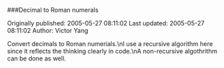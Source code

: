 ###Decimal to Roman numerals

Originally published: 2005-05-27 08:11:02
Last updated: 2005-05-27 08:11:02
Author: Victor Yang

Convert decimals to Roman numerials.\nI use a recursive algorithm here since it reflects the thinking clearly in code.\nA non-recursive algothrithm can be done as well.